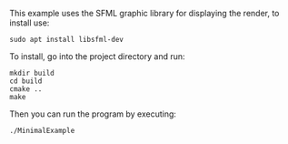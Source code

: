 This example uses the SFML graphic library for displaying the render, to install use:

```
sudo apt install libsfml-dev
```

To install, go into the project directory and run:

```
mkdir build
cd build
cmake ..
make
```

Then you  can run the program by executing:

```
./MinimalExample
```
